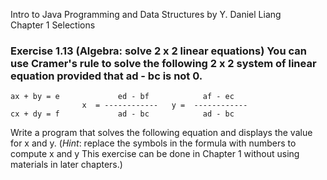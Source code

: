 Intro to Java Programming and Data Structures by Y. Daniel Liang <br/>
Chapter 1 Selections

### Exercise 1.13 (Algebra: solve 2 x 2 linear equations) You can use Cramer's rule to solve the following 2 x 2 system of linear equation provided that ad - bc is not 0.

    ax + by = e             ed - bf            af - ec
                    x  = ------------   y =  ------------
    cx + dy = f             ad - bc            ad - bc
    
Write a program that solves the following equation and displays the value for x and y. (*Hint*: replace the symbols in the formula with numbers to compute x and y This exercise can be done in Chapter 1 without using materials in later chapters.)
